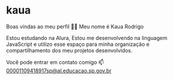 # kaua
Boas vindas ao meu perfil 💙💙
Meu nome é Kaua Rodrigo

Estou estudando na Alura,
Estou me desenvolvendo na linguagem JavaScript e
utilizo esse espaço para minha organização e compartilhamento dos meu projetos desenvolvidos.

Você pode entrar em contato comigo 📫
00001109418917sp@al.educacao.sp.gov.br

